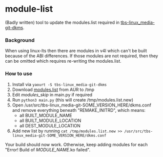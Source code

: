 module-list
===========

(Badly written) tool to update the modules.list required in [tbs-linux_media-git-dkms](https://aur.archlinux.org/packages/tbs-linux_media-git-dkms/).

### Background
When using linux-lts then there are modules in v4l which can't be built because of the ABI differences.
If those modules are not required, then they can be omitted which requires re-writing the modules.list.

### How to use
1. Install via `yaourt -S tbs-linux_media-git-dkms`
2. Download [modules.list](https://aur.archlinux.org/cgit/aur.git/tree/modules.list?h=tbs-linux_media-git-dkms) from AUR to /tmp
3. Edit *modules_skip* in main.py if required
4. Run `python3 main.py` (this will create /tmp/modules.list.new)
5. Open /usr/src/tbs-linux_media-git-SOME_VERSION_HERE/dkms.conf and remove everything beneath "REMAKE_INITRD", which means:
    * all BUILT_MODULE_NAME
    * all BUILT_MODULE_LOCATION
    * all DEST_MODULE_LOCATION
6. Add new list by running `cat /tmp/modules.list.new >> /usr/src/tbs-linux_media-git-SOME_VERSION_HERE/dkms.conf`

Your build should now work. Otherwise, keep adding modules for each "Error! Build of *MODULE_NAME*.ko failed".